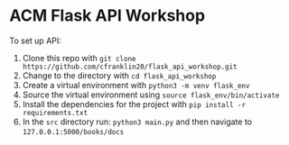 # ACM Flask API Workshop
To set up API:
1. Clone this repo with `git clone https://github.com/cfranklin20/flask_api_workshop.git`
2. Change to the directory with `cd flask_api_workshop`
3. Create a virtual environment with `python3 -m venv flask_env`
4. Source the virtual environment using `source flask_env/bin/activate`
5. Install the dependencies for the project with `pip install -r requirements.txt`
6. In the `src` directory run: `python3 main.py` and then navigate to `127.0.0.1:5000/books/docs`

